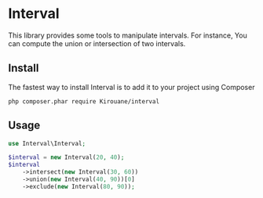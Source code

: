 Interval
======

This library provides some tools to manipulate intervals. For instance, You can compute the union or intersection of two intervals. 


Install
------

The fastest way to install Interval is to add it to your project using Composer

`php composer.phar require Kirouane/interval`


Usage
------------
```php
use Interval\Interval;

$interval = new Interval(20, 40);
$interval
    ->intersect(new Interval(30, 60))
    ->union(new Interval(40, 90))[0]
    ->exclude(new Interval(80, 90));
```